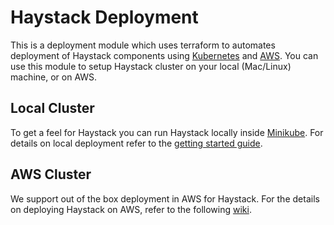 # Haystack Deployment
This is a deployment module which uses terraform to automates deployment of Haystack components using 
[Kubernetes](https://en.wikipedia.org/wiki/Kubernetes) and [AWS](https://aws.amazon.com/). You can use this module to 
setup Haystack cluster on your local (Mac/Linux) machine, or on AWS.

## Local Cluster
To get a feel for Haystack you can run Haystack locally inside 
[Minikube](https://kubernetes.io/docs/setup/minikube/). For details on local deployment refer to the 
[getting started guide](https://expediadotcom.github.io/haystack/docs/about/getting_started.html).

## AWS Cluster
We support out of the box deployment in AWS for Haystack. For the details on deploying Haystack on AWS, refer to the 
following [wiki](https://expediadotcom.github.io/haystack/docs/deployment.html).
